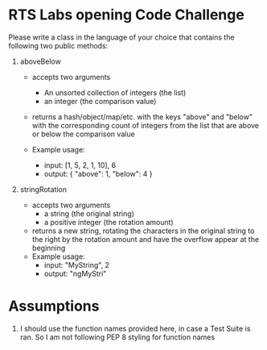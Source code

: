 # RTS Labs opening Code Challenge

Please write a class in the language of your choice that contains the following two public methods:

1) aboveBelow
     * accepts two arguments 
         * An unsorted collection of integers (the list)
         * an integer (the comparison value)
     * returns a hash/object/map/etc. with the keys "above" and "below" with the corresponding count of integers from the list that are above or below the comparison value

     * Example usage:
         * input: [1, 5, 2, 1, 10], 6 
         * output: { "above": 1, "below": 4 }

2) stringRotation 
     * accepts two arguments 
         * a string (the original string)
         * a positive integer (the rotation amount)
     * returns a new string, rotating the characters in the original string to the right by the rotation amount and have the overflow appear at the beginning 
     * Example usage:
         * input: "MyString", 2 
         * output: "ngMyStri"


# Assumptions
1) I should use the function names provided here, in case a Test Suite is ran. So I am not following PEP 8 styling for function names